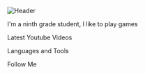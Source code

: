 ![Header](https://github.com/Myrza11/Myrza11/blob/main/asests/python.jpg)

I'm a ninth grade student, I like to play games

Latest Youtube Videos

Languages and Tools

Follow Me